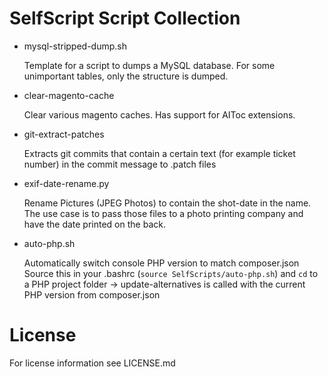 SelfScript Script Collection
============================

*   mysql-stripped-dump.sh

    Template for a script to dumps a MySQL database. For some unimportant tables, only the structure is dumped.

*   clear-magento-cache

    Clear various magento caches. Has support for AIToc extensions.

*   git-extract-patches

    Extracts git commits that contain a certain text (for example ticket number) in the commit message to .patch files

*   exif-date-rename.py

    Rename Pictures (JPEG Photos) to contain the shot-date in the name. The use case is to pass those files to a photo printing company and have the date printed on the back.

*   auto-php.sh

    Automatically switch console PHP version to match composer.json
    Source this in your .bashrc (`source SelfScripts/auto-php.sh`) and `cd` to a PHP project folder -> update-alternatives is called with the current PHP version from composer.json

License
=======

For license information see LICENSE.md
